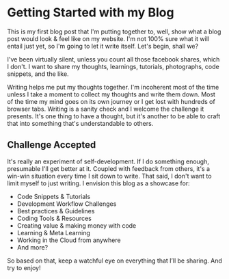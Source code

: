 # Getting Started with my Blog

This is my first blog post that I'm putting together to, well, show what a blog post would look & feel like on my website.
I'm not 100% sure what it will entail just yet, so I'm going to let it write itself. Let's begin, shall we?

I've been virtually silent, unless you count all those facebook shares, which I don't. I want to share my thoughts, learnings,
tutorials, photographs, code snippets, and the like.

Writing helps me put my thoughts together. I'm incoherent most of the time  unless I take a moment to collect my thoughts 
and write them down. Most of the time my mind goes on its own journey or I get lost with hundreds of browser tabs. 
Writing is a sanity check and I welcome the challenge it presents. It's one thing to have a thought, but it's another 
to be able to craft that into something that's understandable to others.

## Challenge Accepted
It's really an experiment of self-development. If I do something enough, presumable I'll get better at it. Coupled with 
feedback from others, it's a win-win situation every time I sit down to write. That said, I don't want to limit myself 
to just writing. I envision this blog as a showcase for:

* Code Snippets & Tutorials
* Development Workflow Challenges
* Best practices & Guidelines
* Coding Tools & Resources
* Creating value & making money with code
* Learning & Meta Learning
* Working in the Cloud from anywhere
* And more?

So based on that, keep a watchful eye on everything that I’ll be sharing. And try to enjoy!
